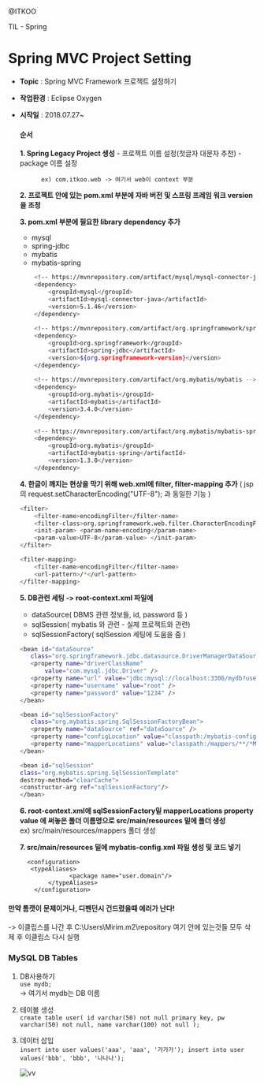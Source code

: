 
@ITKOO<br>

TIL - Spring

Spring MVC Project Setting
===================

- **Topic** :  Spring MVC Framework 프로젝트 설정하기
- **작업환경** :  Eclipse Oxygen
- **시작일** :  2018.07.27~

    #### 순서
    
	**1. Spring Legacy Project 생성**
	    -  프로젝트 이름 설정(첫글자 대문자 추천)
	    -  package 이름 설정

			ex) com.itkoo.web -> 여기서 web이 context 부분
			
			
	**2. 프로젝트 안에 있는 pom.xml 부분에 
		자바 버전 및 스프링 프레임 워크 version을 조정**
		
		
	**3. pom.xml 부분에 필요한 library dependency 추가**
	
	 -  mysql
	 -  spring-jdbc
	 -  mybatis
	 - mybatis-spring
	 
	```sh
		<!-- https://mvnrepository.com/artifact/mysql/mysql-connector-java -->
		<dependency>
		    <groupId>mysql</groupId>
		    <artifactId>mysql-connector-java</artifactId>
		    <version>5.1.46</version>
		</dependency>
		
		<!-- https://mvnrepository.com/artifact/org.springframework/spring-jdbc -->
		<dependency>
		    <groupId>org.springframework</groupId>
		    <artifactId>spring-jdbc</artifactId>
		    <version>${org.springframework-version}</version>
		</dependency>
		
		<!-- https://mvnrepository.com/artifact/org.mybatis/mybatis -->
		<dependency>
		    <groupId>org.mybatis</groupId>
		    <artifactId>mybatis</artifactId>
		    <version>3.4.0</version>
		</dependency>
		
		<!-- https://mvnrepository.com/artifact/org.mybatis/mybatis-spring -->
		<dependency>
		    <groupId>org.mybatis</groupId>
		    <artifactId>mybatis-spring</artifactId>
		    <version>1.3.0</version>
		</dependency>               
	```	


  	**4.  한글이 깨지는 현상을 막기 위해 web.xml에 filter, filter-mapping 추가**
		( jsp의 request.setCharacterEncoding("UTF-8"); 과 동일한 기능 )
	```sh	
	<filter> 
		<filter-name>encodingFilter</filter-name> 
		<filter-class>org.springframework.web.filter.CharacterEncodingFilter</filter-class> 
		<init-param> <param-name>encoding</param-name> 
		<param-value>UTF-8</param-value> </init-param> 
	</filter>

	<filter-mapping> 
		<filter-name>encodingFilter</filter-name> 
		<url-pattern>/*</url-pattern> 
	</filter-mapping>
	```
	
 	**5.  DB관련 세팅 -> root-context.xml 파일에** 
     -  dataSource( DBMS 관련 정보들, id, password 등 )
	 -  sqlSession( mybatis 와 관련 - 실제 프로젝트와 관련)
	 -  sqlSessionFactory( sqlSession 세팅에 도움을 줌 )
	 
	 ```sh
	 <bean id="dataSource"
		class="org.springframework.jdbc.datasource.DriverManagerDataSource">
		<property name="driverClassName"
			value="com.mysql.jdbc.Driver" />
		<property name="url" value="jdbc:mysql://localhost:3306/mydb?useUnicode=true&amp;characterEncoding=UTF-8" />
		<property name="username" value="root" />
		<property name="password" value="1234" />
	</bean>

	<bean id="sqlSessionFactory"
		class="org.mybatis.spring.SqlSessionFactoryBean">
		<property name="dataSource" ref="dataSource" />
		<property name="configLocation" value="classpath:/mybatis-config.xml" />
		<property name="mapperLocations" value="classpath:/mappers/**/*Mapper*.xml" />
	</bean>
	
	<bean id="sqlSession"
	class="org.mybatis.spring.SqlSessionTemplate"
	destroy-method="clearCache">
	<constructor-arg ref="sqlSessionFactory"/>
	</bean>	
	 ```
		

	**6.  root-context.xml에 sqlSessionFactory밑 mapperLocations property value 에 써놓은 폴더 이름명으로 
	src/main/resources 밑에 폴더 생성**<br>
	ex) src/main/resources/mappers 폴더 생성
	

	**7.  src/main/resources 밑에 mybatis-config.xml 파일 생성 및 코드 넣기**

		<configuration>
		 <typeAliases>
		            <package name="user.domain"/>
		      </typeAliases>
		  </configuration>
		



#### 만약 톰캣이 문제이거나, 디펜던시 건드렸을때 에러가 난다!

-> 이클립스를 나간 후 C:\Users\Mirim\.m2\repository 여기 안에 있는것들 모두 삭제 후 이클립스 다시 실행




### MySQL DB Tables
1. DB사용하기<br> 
`use mydb;`<br>
-> 여기서 mydb는 DB 이름

2. 테이블 생성<br>
`create table user(
id varchar(50) not null primary key,
pw varchar(50) not null,
name varchar(100) not null
);`
3. 데이터 삽입<br>
`insert into user values('aaa', 'aaa', '가가가');
insert into user values('bbb', 'bbb', '나나나');`<br>

	![vv](https://user-images.githubusercontent.com/31758135/43306411-f826236e-91b5-11e8-9ad6-d46ffd364a07.JPG)


